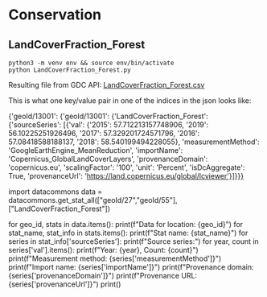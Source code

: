 # Conservation

## LandCoverFraction_Forest

	python3 -m venv env && source env/bin/activate
	python LandCoverFraction_Forest.py

Resulting file from GDC API: [LandCoverFraction_Forest.csv](LandCoverFraction_Forest.csv)

This is what one key/value pair in one of the indices in the json looks like: 

{'geoId/13001': {'geoId/13001': {'LandCoverFraction_Forest': {'sourceSeries': [{'val': {'2015': 57.712213157748906, '2019': 56.10225251926496, '2017': 57.329201724571796, '2016': 57.08418588188137, '2018': 58.540199494228055}, 'measurementMethod': 'GoogleEarthEngine_MeanReduction', 'importName': 'Copernicus_GlobalLandCoverLayers', 'provenanceDomain': 'copernicus.eu', 'scalingFactor': '100', 'unit': 'Percent', 'isDcAggregate': True, 'provenanceUrl': 'https://land.copernicus.eu/global/lcviewer'}]}}}


import datacommons
data = datacommons.get_stat_all(["geoId/27","geoId/55"], ["LandCoverFraction_Forest"])

for geo_id, stats in data.items():
    print(f"Data for location: {geo_id}")
    for stat_name, stat_info in stats.items():
        print(f"Stat name: {stat_name}")
        for series in stat_info['sourceSeries']:
            print(f"Source series:")
            for year, count in series['val'].items():
                print(f"Year: {year}, Count: {count}")
            print(f"Measurement method: {series['measurementMethod']}")
            print(f"Import name: {series['importName']}")
            print(f"Provenance domain: {series['provenanceDomain']}")
            print(f"Provenance URL: {series['provenanceUrl']}")
            print()